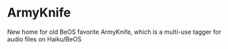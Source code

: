 ArmyKnife
=========

New home for old BeOS favorite ArmyKnife, which is a multi-use tagger for audio files on Haiku/BeOS